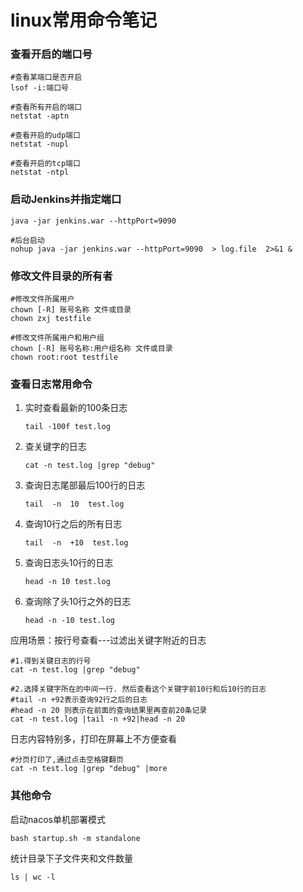 # linux常用命令笔记

### 查看开启的端口号

```shell
#查看某端口是否开启
lsof -i:端口号

#查看所有开启的端口
netstat -aptn

#查看开启的udp端口
netstat -nupl

#查看开启的tcp端口
netstat -ntpl
```



### 启动Jenkins并指定端口

```shell
java -jar jenkins.war --httpPort=9090

#后台启动
nohup java -jar jenkins.war --httpPort=9090  > log.file  2>&1 &
```



### 修改文件目录的所有者

```shell
#修改文件所属用户
chown [-R] 账号名称 文件或目录
chown zxj testfile

#修改文件所属用户和用户组
chown [-R] 账号名称:用户组名称 文件或目录
chown root:root testfile
```



### 查看日志常用命令

1. 实时查看最新的100条日志

   ```shell
   tail -100f test.log 
   ```

2. 查关键字的日志

   ```shell
   cat -n test.log |grep "debug"
   ```

3. 查询日志尾部最后100行的日志

   ```shell
   tail  -n  10  test.log
   ```

4. 查询10行之后的所有日志

   ```shell
   tail  -n  +10  test.log
   ```

5. 查询日志头10行的日志

   ```shell
   head -n 10 test.log
   ```

6. 查询除了头10行之外的日志

   ```shell
   head -n -10 test.log
   ```

   

应用场景：按行号查看---过滤出关键字附近的日志

```shell
#1.得到关键日志的行号
cat -n test.log |grep "debug"  

#2.选择关键字所在的中间一行. 然后查看这个关键字前10行和后10行的日志
#tail -n +92表示查询92行之后的日志
#head -n 20 则表示在前面的查询结果里再查前20条记录
cat -n test.log |tail -n +92|head -n 20 
```

日志内容特别多，打印在屏幕上不方便查看

```shell
#分页打印了,通过点击空格键翻页
cat -n test.log |grep "debug" |more
```

### 其他命令

启动nacos单机部署模式

```shell
bash startup.sh -m standalone
```



统计目录下子文件夹和文件数量

```shell
ls | wc -l
```

